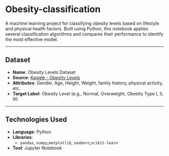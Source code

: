 # Obesity-classification

A machine learning project for classifying obesity levels based on lifestyle and physical health factors. Built using Python, this notebook applies several classification algorithms and compares their performance to identify the most effective model.

---

## Dataset

- **Name**: Obesity Levels Dataset  
- **Source**: [Kaggle - Obesity Levels](https://www.kaggle.com/code/mpwolke/obesity-levels-life-style) 
- **Attributes**: Gender, Age, Height, Weight, family history, physical activity, etc.  
- **Target Label**: Obesity Level (e.g., Normal, Overweight, Obesity Type I, II, III)

---

## Technologies Used

- **Language**: Python  
- **Libraries**: 
  - `pandas`, `numpy`,`matplotlib`, `seaborn`,`scikit-learn`
- **Tool**: Jupyter Notebook
